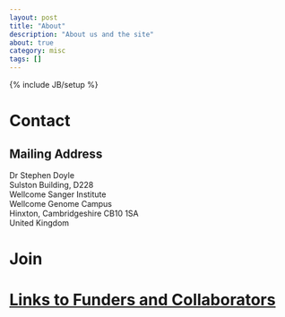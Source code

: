 ```yaml
---
layout: post
title: "About"
description: "About us and the site"
about: true
category: misc
tags: []
---
```

{% include JB/setup %}

<a name="contact"></a>

# Contact

## Mailing Address
Dr Stephen Doyle <br/>
Sulston Building, D228 <br/>
Wellcome Sanger Institute <br/>
Wellcome Genome Campus <br/>
Hinxton, Cambridgeshire CB10 1SA <br/>
United Kingdom


<a name="join"></a>

# Join


# [Links to Funders and Collaborators](/links.html)

